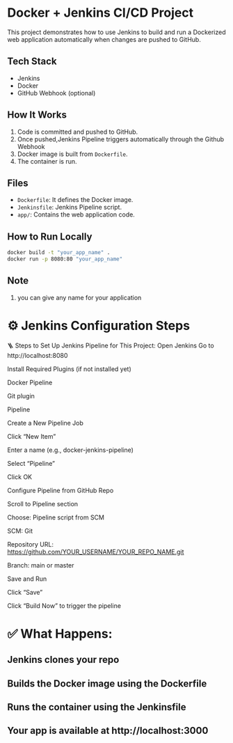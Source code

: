 # Docker + Jenkins CI/CD Project

This project demonstrates how to use Jenkins to build and run a Dockerized web application automatically when changes are pushed to GitHub.

## Tech Stack
- Jenkins
- Docker
- GitHub Webhook (optional)

## How It Works
1. Code is committed and pushed to GitHub.
2. Once pushed,Jenkins Pipeline triggers automatically through the Github Webhook
3. Docker image is built from `Dockerfile`.
4. The container is run.

## Files
- `Dockerfile`: It defines the Docker image.
- `Jenkinsfile`: Jenkins Pipeline script.
- `app/`: Contains the web application code.

## How to Run Locally
```bash
docker build -t "your_app_name" . 
docker run -p 8080:80 "your_app_name"

```
## Note
1. you can give any name for your application

# ⚙️ Jenkins Configuration Steps
🪜 Steps to Set Up Jenkins Pipeline for This Project:
Open Jenkins
Go to http://localhost:8080

Install Required Plugins (if not installed yet)

Docker Pipeline

Git plugin

Pipeline

Create a New Pipeline Job

Click “New Item”

Enter a name (e.g., docker-jenkins-pipeline)

Select “Pipeline”

Click OK

Configure Pipeline from GitHub Repo

Scroll to Pipeline section

Choose: Pipeline script from SCM

SCM: Git

Repository URL: https://github.com/YOUR_USERNAME/YOUR_REPO_NAME.git

Branch: main or master

Save and Run

Click “Save”

Click “Build Now” to trigger the pipeline

# ✅ What Happens:
## Jenkins clones your repo

## Builds the Docker image using the Dockerfile

## Runs the container using the Jenkinsfile

## Your app is available at http://localhost:3000
